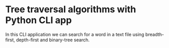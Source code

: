 # Tree traversal algorithms with Python CLI app

In this CLI application we can search for a word in a text file using breadth-first, 
depth-first and binary-tree search.
